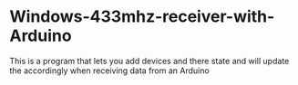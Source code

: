 # Windows-433mhz-receiver-with-Arduino
This is a program that lets you add devices and there state and will update the accordingly when receiving data from an Arduino
